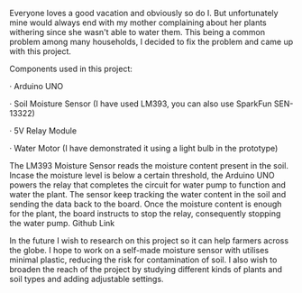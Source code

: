 Everyone loves a good vacation and obviously so do I. But unfortunately mine would always end with my mother complaining about her plants withering since she wasn't able to water them. This being a common problem among many households, I decided to fix the problem and came up with this project.

Components used in this project:

·       Arduino UNO

·       Soil Moisture Sensor (I have used LM393, you can also use SparkFun SEN-13322)

·       5V Relay Module

·       Water Motor (I have demonstrated it using a light bulb in the prototype) 

The LM393 Moisture Sensor reads the moisture content present in the soil. Incase the moisture level is below a certain threshold, the Arduino UNO powers the relay that completes the circuit for water pump to function and water the plant. The sensor keep tracking the water content in the soil and sending the data back to the board. Once the moisture content is enough for the plant, the board instructs to stop the relay, consequently stopping the water pump. Github Link

In the future I wish to research on this project so it can help farmers across the globe. I hope to work on a self-made moisture sensor with utilises minimal plastic, reducing the risk for contamination of soil. I also wish to broaden the reach of the project by studying different kinds of plants and soil types and adding adjustable settings.
